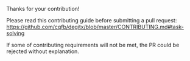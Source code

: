 Thanks for your contribution!

Please read this contributing guide before submitting a pull request:
https://github.com/cqfb/degitx/blob/master/CONTRIBUTING.md#task-solving

If some of contributing requirements will not be met,
the PR could be rejected without explanation.
